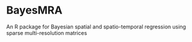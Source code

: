 # BayesMRA

An R package for Bayesian spatial and spatio-temporal regression using sparse multi-resolution matrices
